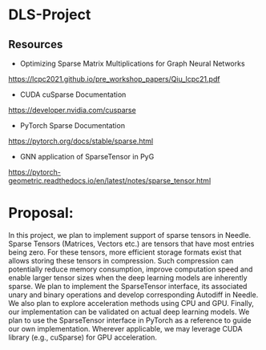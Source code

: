 # DLS-Project
## Resources

* Optimizing Sparse Matrix Multiplications for
Graph Neural Networks

https://lcpc2021.github.io/pre_workshop_papers/Qiu_lcpc21.pdf

* CUDA cuSparse Documentation

https://developer.nvidia.com/cusparse

* PyTorch Sparse Documentation

https://pytorch.org/docs/stable/sparse.html

* GNN application of SparseTensor in PyG

https://pytorch-geometric.readthedocs.io/en/latest/notes/sparse_tensor.html

# Proposal: 
In this project, we plan to implement support of sparse tensors in Needle. Sparse Tensors (Matrices, Vectors etc.) are tensors that have most entries being zero. For these tensors, more efficient storage formats exist that allows storing these tensors in compression. Such compression can potentially reduce memory consumption, improve computation speed and enable larger tensor sizes when the deep learning models are inherently sparse. We plan to implement the SparseTensor interface, its associated unary and binary operations and develop corresponding Autodiff in Needle. We also plan to explore acceleration methods using CPU and GPU. Finally, our implementation can be validated on actual deep learning models. We plan to use the SparseTensor interface in PyTorch as a reference to guide our own implementation. Wherever applicable, we may leverage CUDA library (e.g., cuSparse) for GPU acceleration.
